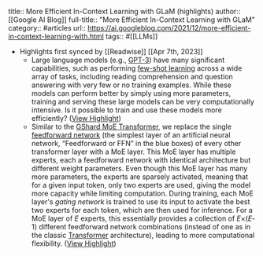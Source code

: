 title:: More Efficient In-Context Learning with GLaM (highlights)
author:: [[Google AI Blog]]
full-title:: "More Efficient In-Context Learning with GLaM"
category:: #articles
url:: https://ai.googleblog.com/2021/12/more-efficient-in-context-learning-with.html
tags:: #[[LLMs]]

- Highlights first synced by [[Readwise]] [[Apr 7th, 2023]]
	- Large language models (e.g., [GPT-3](https://papers.nips.cc/paper/2020/hash/1457c0d6bfcb4967418bfb8ac142f64a-Abstract.html)) have many significant capabilities, such as performing [few-shot learning](https://en.wikipedia.org/wiki/One-shot_learning) across a wide array of tasks, including reading comprehension and question answering with very few or no training examples. While these models can perform better by simply using more parameters, training and serving these large models can be very computationally intensive. Is it possible to train and use these models more efficiently? ([View Highlight](https://read.readwise.io/read/01gx9s6s9hce17n14th1a4b92z))
	- Similar to the [GShard MoE Transformer](https://openreview.net/pdf?id=qrwe7XHTmYb), we replace the single [feedforward network](https://en.wikipedia.org/wiki/Feedforward_neural_network) (the simplest layer of an artificial neural network, “Feedforward or FFN” in the blue boxes) of every other transformer layer with a MoE layer. This MoE layer has multiple experts, each a feedforward network with identical architecture but different weight parameters. Even though this MoE layer has many more parameters, the experts are sparsely activated, meaning that for a given input token, only two experts are used, giving the model more capacity while limiting computation. During training, each MoE layer's *gating network* is trained to use its input to activate the best two experts for each token, which are then used for inference. For a MoE layer of *E* experts, this essentially provides a collection of *E*×(*E*-1) different feedforward network combinations (instead of one as in the classic [Transformer](https://ai.googleblog.com/2017/08/transformer-novel-neural-network.html) architecture), leading to more computational flexibility. ([View Highlight](https://read.readwise.io/read/01gx9s6764q8m4c071k0k9abr5))